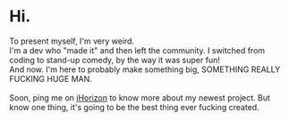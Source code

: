 # Hi.
To present myself, I'm very weird.
<br>
I'm a dev who "made it" and then left the community. I switched from coding to stand-up comedy, by the way it was super fun!
<br>
And now. I'm here to probably make something big, SOMETHING REALLY FUCKING HUGE MAN.
<br><br>
Soon, ping me on [iHorizon](https://discord.gg/ihorizon) to know more about my newest project. But know one thing, it's going to be the best thing ever fucking created.
